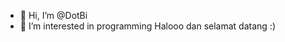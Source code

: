 - 👋 Hi, I’m @DotBi
- 👀 I’m interested in programming
Halooo dan selamat datang :)

<!---
DotBi/DotBi is a ✨ special ✨ repository because its `README.md` (this file) appears on your GitHub profile.
You can click the Preview link to take a look at your changes.
--->
